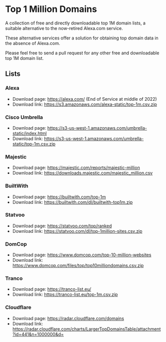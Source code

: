 # Top 1 Million Domains

A collection of free and directly downloadable top 1M domain lists, a suitable alternative to the now-retired Alexa.com service.

These alternative services offer a solution for obtaining top domain data in the absence of Alexa.com.

Please feel free to send a pull request for any other free and downloadable top 1M domain list.

## Lists

### Alexa

- Download page: https://alexa.com/ (End of Service at middle of 2022)
- Download link: https://s3.amazonaws.com/alexa-static/top-1m.csv.zip

### Cisco Umbrella

- Download page: https://s3-us-west-1.amazonaws.com/umbrella-static/index.html
- Download link: https://s3-us-west-1.amazonaws.com/umbrella-static/top-1m.csv.zip

### Majestic

- Download page: https://majestic.com/reports/majestic-million
- Download link: https://downloads.majestic.com/majestic_million.csv

### BuiltWith

- Download page: https://builtwith.com/top-1m
- Download link: https://builtwith.com/dl/builtwith-top1m.zip

### Statvoo

- Download page: https://statvoo.com/top/ranked
- Download link: https://statvoo.com/dl/top-1million-sites.csv.zip

### DomCop

- Download page: https://www.domcop.com/top-10-million-websites
- Download link: https://www.domcop.com/files/top/top10milliondomains.csv.zip

### Tranco

- Download page: https://tranco-list.eu/
- Download link: https://tranco-list.eu/top-1m.csv.zip

### Cloudflare

- Download page: https://radar.cloudflare.com/domains
- Download link: https://radar.cloudflare.com/charts/LargerTopDomainsTable/attachment?id=441&n=1000000&d=
